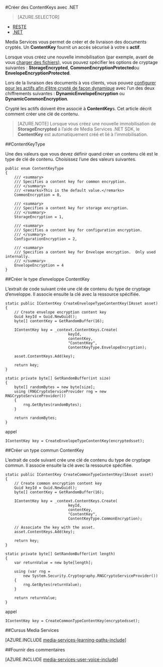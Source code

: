 <properties 
    pageTitle="Créer des ContentKeys avec .NET" 
    description="Découvrez comment créer des clés de contenu qui fournissent un accès sécurisé aux ressources." 
    services="media-services" 
    documentationCenter="" 
    authors="Juliako" 
    manager="erikre" 
    editor=""/>

<tags 
    ms.service="media-services" 
    ms.workload="media" 
    ms.tgt_pltfrm="na" 
    ms.devlang="na" 
    ms.topic="article" 
    ms.date="09/26/2016"
    ms.author="juliako"/>


#<a name="create-contentkeys-with-net"></a>Créer des ContentKeys avec .NET

> [AZURE.SELECTOR]
- [RESTE](media-services-rest-create-contentkey.md)
- [.NET](media-services-dotnet-create-contentkey.md)

Media Services vous permet de créer et de livraison des documents cryptés. Un **ContentKey** fournit un accès sécurisé à votre s **actif**. 

Lorsque vous créez une nouvelle immobilisation (par exemple, avant de vous [charger des fichiers](media-services-dotnet-upload-files.md)), vous pouvez spécifier les options de cryptage suivantes : **StorageEncrypted**, **CommonEncryptionProtected**ou **EnvelopeEncryptionProtected**. 

Lors de la livraison des documents à vos clients, vous pouvez [configurer pour les actifs afin d’être crypté de façon dynamique](media-services-dotnet-configure-asset-delivery-policy.md) avec l’un des deux chiffrements suivantes : **DynamicEnvelopeEncryption** ou **DynamicCommonEncryption**.

Crypté les actifs doivent être associé à **ContentKey**s. Cet article décrit comment créer une clé de contenu.

>[AZURE.NOTE] Lorsque vous créez une nouvelle immobilisation de **StorageEncrypted** à l’aide de Media Services .NET SDK, le **ContentKey** est automatiquement créé et lié à l’immobilisation.

##<a name="contentkeytype"></a>ContentKeyType

Une des valeurs que vous devez définir quand créer un contenu clé est le type de clé de contenu. Choisissez l’une des valeurs suivantes. 

    public enum ContentKeyType
    {
        /// <summary>
        /// Specifies a content key for common encryption.
        /// </summary>
        /// <remarks>This is the default value.</remarks>
        CommonEncryption = 0,

        /// <summary>
        /// Specifies a content key for storage encryption.
        /// </summary>
        StorageEncryption = 1,

        /// <summary>
        /// Specifies a content key for configuration encryption.
        /// </summary>
        ConfigurationEncryption = 2,

        /// <summary>
        /// Specifies a content key for Envelope encryption.  Only used internally.
        /// </summary>
        EnvelopeEncryption = 4
    }

##<a id="envelope_contentkey"></a>Créer le type d’enveloppe ContentKey

L’extrait de code suivant crée une clé de contenu du type de cryptage d’enveloppe. Il associe ensuite la clé avec la ressource spécifiée.

    static public IContentKey CreateEnvelopeTypeContentKey(IAsset asset)
    {
        // Create envelope encryption content key
        Guid keyId = Guid.NewGuid();
        byte[] contentKey = GetRandomBuffer(16);

        IContentKey key = _context.ContentKeys.Create(
                                keyId,
                                contentKey,
                                "ContentKey",
                                ContentKeyType.EnvelopeEncryption);

        asset.ContentKeys.Add(key);

        return key;
    }

    static private byte[] GetRandomBuffer(int size)
    {
        byte[] randomBytes = new byte[size];
        using (RNGCryptoServiceProvider rng = new RNGCryptoServiceProvider())
        {
            rng.GetBytes(randomBytes);
        }

        return randomBytes;
    }

appel

    IContentKey key = CreateEnvelopeTypeContentKey(encryptedsset);



##<a id="common_contentkey"></a>Créer un type commun ContentKey    

L’extrait de code suivant crée une clé de contenu du type de cryptage commun. Il associe ensuite la clé avec la ressource spécifiée.

    static public IContentKey CreateCommonTypeContentKey(IAsset asset)
    {
        // Create common encryption content key
        Guid keyId = Guid.NewGuid();
        byte[] contentKey = GetRandomBuffer(16);

        IContentKey key = _context.ContentKeys.Create(
                                keyId,
                                contentKey,
                                "ContentKey",
                                ContentKeyType.CommonEncryption);

        // Associate the key with the asset.
        asset.ContentKeys.Add(key);

        return key;
    }

    static private byte[] GetRandomBuffer(int length)
    {
        var returnValue = new byte[length];

        using (var rng =
            new System.Security.Cryptography.RNGCryptoServiceProvider())
        {
            rng.GetBytes(returnValue);
        }

        return returnValue;
    }
appel

    IContentKey key = CreateCommonTypeContentKey(encryptedsset); 


##<a name="media-services-learning-paths"></a>Cursus Media Services

[AZURE.INCLUDE [media-services-learning-paths-include](../../includes/media-services-learning-paths-include.md)]

##<a name="provide-feedback"></a>Fournir des commentaires

[AZURE.INCLUDE [media-services-user-voice-include](../../includes/media-services-user-voice-include.md)]
